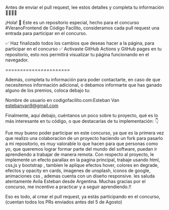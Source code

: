 Antes de enviar el pull request, lee estos detalles y completa tu información 🚨🚨🚨🚨

¡Hola! 👋 Este es un repositorio especial, hecho para el concurso #VeranoFrontend de Código Facilito, consideramos cada pull request una entrada para participar en el concurso.

✅ Haz finalizado todos los cambios que deseas hacer a la página, para participar en el concurso
✅ Activaste GitHub Actions y GitHub pages en tu repositorio, esto nos permitirá visualizar tu página funcionando en el navegador.


======================

Además, completa tu información para poder contactarte, en caso de que necesitemos información adicional, o debamos informarte que has ganado alguno de los premios, coloca debajo tu:

Nombre de usuario en codigofacilito.com:Esteban Van  estebanvan9@gmail.com

Finalmente, aquí debajo, cuéntanos un poco sobre tu proyecto, qué es lo más interesante en tu código, o que destacarías de tu implementación: 👇

Fue muy bueno poder participar en este concurso, ya que es la primera vez que realizo una colaboracion de un proyecto haciendo un fork para pasarlo  a mi repositorio, es muy valorable lo que hacen para que personas como yo, que queremos lograr formar parte del mundo del software, puedan ir aprendiendo a trabajar de manera remota. 
Con respecto al proyecto, le implemente un efecto parallax en la pagina principal, trabaje usando html, css,js y bootstrap , tambien le aplique efectos hover, colores en degrade, efectos y opacity en cards, imagenes de unsplash, iconos de google, animaciones css , ademas cuenta con  un diseño responsive.
 les saluda atentamente Avila Esteban desde Argentina. Muchas gracias por el concurso, me incentivo a practicar y a seguir aprendiendo.!!

Eso es todo, al crear el pull request, ya estás participando en el concurso, (cuentan todos los PRs enviados antes del 5 de Agosto)